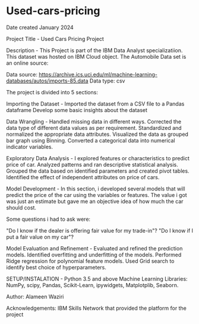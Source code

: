 # Used-cars-pricing
Date created January 2024

Project Title - Used Cars Pricing Project

Description - This Project is part of the IBM Data Analyst specializatiion. This dataset was hosted on IBM Cloud object. 
The Automobile Data set is an online source: 

Data source: https://archive.ics.uci.edu/ml/machine-learning-databases/autos/imports-85.data
Data type: csv

The project is divided into 5 sections:

Importing the Dataset - Imported the dataset from a CSV file to a Pandas dataframe Develop some basic insights about the dataset

Data Wrangling - Handled missing data in different ways. Corrected the data type of different data values as per requirement. Standardized and normalized the appropriate data attributes. Visualized the data as grouped bar graph using Binning. Converted a categorical data into numerical indicator variables.

Exploratory Data Analysis - I explored features or characteristics to predict price of car.
Analyzed patterns and ran descriptive statistical analysis.
Grouped the data based on identified parameters and created pivot tables.
Identified the effect of independent attributes on price of cars.

Model Development - 
In this section, i developed several models that will predict the price of the car using the variables or features. The value i got was just an estimate but gave me an objective idea of how much the car should cost.

Some questions i had to ask were:

"Do I know if the dealer is offering fair value for my trade-in"?
"Do I know if I put a fair value on my car"?

Model Evaluation and Refinement - Evaluated and refined the prediction models.
Identified overfitting and underfitting of the models.
Performed Ridge regression for polynomial feature models.
Used Grid search to identify best choice of hyperparameters.

SETUP/INSTALATION - Python 3.5 and above Machine Learning Libraries: NumPy, scipy, Pandas, Scikit-Learn, ipywidgets, Matplotplib, Seaborn.

Author: Alameen Waziri

Acknowledgements: IBM Skills Network that provided the platform for the project
